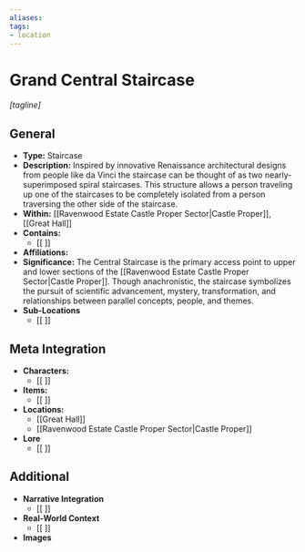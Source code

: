 ```yaml
---
aliases:
tags: 
- location
---
```

# Grand Central Staircase 
*[tagline]*

## General

- **Type:** Staircase
- **Description:** Inspired by innovative Renaissance architectural designs from people like da Vinci the staircase can be thought of as two nearly-superimposed spiral staircases. This structure allows a person traveling up one of the staircases to be completely isolated from a person traversing the other side of the staircase.
- **Within:** [[Ravenwood Estate Castle Proper Sector|Castle Proper]], [[Great Hall]] 
- **Contains:** 
	- [[ ]] 
- **Affiliations:**
- **Significance:** The Central Staircase is the primary access point to upper and lower sections of the [[Ravenwood Estate Castle Proper Sector|Castle Proper]]. Though anachronistic, the staircase symbolizes the pursuit of scientific advancement, mystery, transformation, and relationships between parallel concepts, people, and themes.
- **Sub-Locations**
	- [[ ]]

## Meta Integration

- **Characters:**
	- [[ ]]
- **Items:**
	- [[ ]]
- **Locations:** 
	- [[Great Hall]]
	- [[Ravenwood Estate Castle Proper Sector|Castle Proper]]
- **Lore**
	- [[ ]]

## Additional

- **Narrative Integration**
	- [[ ]]
- **Real-World Context**
	- [[ ]]
- **Images**